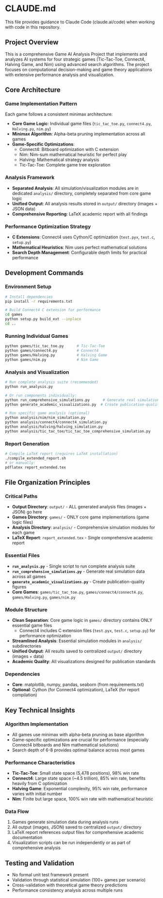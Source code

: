 # CLAUDE.md

This file provides guidance to Claude Code (claude.ai/code) when working with code in this repository.

## Project Overview

This is a comprehensive Game AI Analysis Project that implements and analyzes AI systems for four strategic games (Tic-Tac-Toe, Connect4, Halving Game, and Nim) using advanced search algorithms. The project focuses on computational decision-making and game theory applications with extensive performance analysis and visualization.

## Core Architecture

### Game Implementation Pattern
Each game follows a consistent minimax architecture:
- **Core Game Logic**: Individual game files (`tic_tac_toe.py`, `connect4.py`, `Halving.py`, `nim.py`)
- **Minimax Algorithm**: Alpha-beta pruning implementation across all games
- **Game-Specific Optimizations**: 
  - Connect4: Bitboard optimization with C extension
  - Nim: Nim-sum mathematical heuristic for perfect play
  - Halving: Mathematical strategy analysis
  - Tic-Tac-Toe: Complete game tree exploration

### Analysis Framework
- **Separated Analysis**: All simulation/visualization modules are in dedicated `analysis/` directory, completely separated from core game logic
- **Unified Output**: All analysis results stored in `output/` directory (images + JSON data)
- **Comprehensive Reporting**: LaTeX academic report with all findings

### Performance Optimization Strategy
- **C Extensions**: Connect4 uses Cython/C optimization (`test.pyx`, `test.c`, `setup.py`)
- **Mathematical Heuristics**: Nim uses perfect mathematical solutions
- **Search Depth Management**: Configurable depth limits for practical performance

## Development Commands

### Environment Setup
```bash
# Install dependencies
pip install -r requirements.txt

# Build Connect4 C extension for performance
cd games
python setup.py build_ext --inplace
cd ..
```

### Running Individual Games
```bash
python games/tic_tac_toe.py      # Tic-Tac-Toe
python games/connect4.py         # Connect4
python games/Halving.py          # Halving Game
python games/nim.py              # Nim Game
```

### Analysis and Visualization
```bash
# Run complete analysis suite (recommended)
python run_analysis.py

# Or run components individually:
python run_comprehensive_simulations.py      # Generate real simulation data
python generate_academic_visualizations.py  # Create publication-quality figures

# Run specific game analysis (optional)
python analysis/nim/nim_simulation.py
python analysis/connect4/connect4_simulation.py
python analysis/halving/halving_simulation.py
python analysis/tic_tac_toe/tic_tac_toe_comprehensive_simulation.py
```

### Report Generation
```bash
# Compile LaTeX report (requires LaTeX installation)
./compile_extended_report.sh
# or manually:
pdflatex report_extended.tex
```

## File Organization Principles

### Critical Paths
- **Output Directory**: `output/` - ALL generated analysis files (images + JSON) go here
- **Games Directory**: `games/` - ONLY core game implementations (game logic files)
- **Analysis Directory**: `analysis/` - Comprehensive simulation modules for each game
- **LaTeX Report**: `report_extended.tex` - Single comprehensive academic report

### Essential Files
- **`run_analysis.py`** - Single script to run complete analysis suite
- **`run_comprehensive_simulations.py`** - Generate real simulation data across all games
- **`generate_academic_visualizations.py`** - Create publication-quality figures
- **Core Games**: `games/tic_tac_toe.py`, `games/connect4/connect4.py`, `games/Halving.py`, `games/nim.py`

### Module Structure
- **Clean Separation**: Core game logic in `games/` directory contains ONLY essential game files
  - Connect4 includes C extension files (`test.pyx`, `test.c`, `setup.py`) for performance optimization
- **Streamlined Analysis**: Essential simulation modules in `analysis/` subdirectories
- **Unified Output**: All results saved to centralized `output/` directory (images + data)
- **Academic Quality**: All visualizations designed for publication standards

### Dependencies
- **Core**: matplotlib, numpy, pandas, seaborn (from requirements.txt)
- **Optional**: Cython (for Connect4 optimization), LaTeX (for report compilation)

## Key Technical Insights

### Algorithm Implementation
- All games use minimax with alpha-beta pruning as base algorithm
- Game-specific optimizations are crucial for performance (especially Connect4 bitboards and Nim mathematical solutions)
- Search depth of 6-8 provides optimal balance across most games

### Performance Characteristics
- **Tic-Tac-Toe**: Small state space (5,478 positions), 98% win rate
- **Connect4**: Large state space (~4.5 trillion), 85% win rate, benefits heavily from C optimization
- **Halving Game**: Exponential complexity, 95% win rate, performance varies with initial number
- **Nim**: Finite but large space, 100% win rate with mathematical heuristic

### Data Flow
1. Games generate simulation data during analysis runs
2. All output (images, JSON) saved to centralized `output/` directory
3. LaTeX report references output files for comprehensive academic documentation
4. Visualization scripts can be run independently or as part of comprehensive analysis

## Testing and Validation
- No formal unit test framework present
- Validation through statistical simulation (100+ games per scenario)
- Cross-validation with theoretical game theory predictions
- Performance consistency analysis across multiple runs